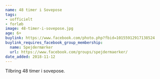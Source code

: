 ```yaml
---
name: 48 timer i Sovepose
tags:
- uofficielt
- forløb
image: 48-timer-i-sovepose.jpg
age: 6+
buylink: https://www.facebook.com/photo.php?fbid=10155912917138524
buylink_requires_facebook_group_membership:
  name: Spejdermærker
  url: https://www.facebook.com/groups/spejdermaerker/
date_added: 2018-11-12
---
```

Tilbring 48 timer i sovepose.
